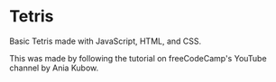# Tetris
Basic Tetris made with JavaScript, HTML, and CSS.

This was made by following the tutorial on freeCodeCamp's YouTube channel by Ania Kubow.
